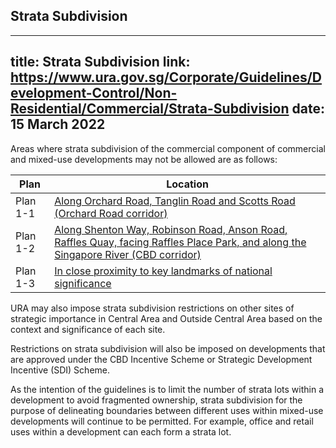 
## Strata Subdivision
---
title: Strata Subdivision
link: https://www.ura.gov.sg/Corporate/Guidelines/Development-Control/Non-Residential/Commercial/Strata-Subdivision
date: 15 March 2022
---

Areas where strata subdivision of the commercial component of commercial and mixed-use developments may not be allowed are as follows:

| Plan     | Location                                                                                                                                                                                                                                       |
| -------- | ---------------------------------------------------------------------------------------------------------------------------------------------------------------------------------------------------------------------------------------------- |
| Plan 1-1 | [Along Orchard Road, Tanglin Road and Scotts Road (Orchard Road corridor)](https://www.ura.gov.sg/-/media/Corporate/Guidelines/Development-control/Commercial/Orchard_Appendix-1-1.pdf)                                                        |
| Plan 1-2 | [Along Shenton Way, Robinson Road, Anson Road, Raffles Quay, facing Raffles Place Park, and along the Singapore River (CBD corridor)](https://www.ura.gov.sg/-/media/Corporate/Guidelines/Development-control/Commercial/CBD_Appendix-1-2.pdf) |
| Plan 1-3 | [In close proximity to key landmarks of national significance](https://www.ura.gov.sg/-/media/Corporate/Guidelines/Development-control/Commercial/Civic-District_Appendix-1-3.pdf)                                                             |

URA may also impose strata subdivision restrictions on other sites of strategic importance in Central Area and Outside Central Area based on the context and significance of each site.

Restrictions on strata subdivision will also be imposed on developments that are approved under the CBD Incentive Scheme or Strategic Development Incentive (SDI) Scheme.

As the intention of the guidelines is to
limit the number of strata lots within a development to avoid fragmented ownership, strata subdivision for the purpose of delineating boundaries between different uses within mixed-use developments will continue to be permitted. For example, office and retail uses within a development can each form a strata lot.
